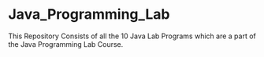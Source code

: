 # Java_Programming_Lab
This Repository Consists of all the 10 Java Lab Programs which are a part of the Java Programming Lab Course.
